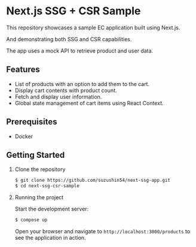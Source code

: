 # Next.js SSG + CSR Sample 

This repository showcases a sample EC application built using Next.js.

And demonstrating both SSG and CSR capabilities. 

The app uses a mock API to retrieve product and user data.

## Features

- List of products with an option to add them to the cart.
- Display cart contents with product count.
- Fetch and display user information.
- Global state management of cart items using React Context.

## Prerequisites

- Docker

## Getting Started

1. Clone the repository

   ```sh
   $ git clone https://github.com/suzushin54/next-ssg-app.git
   $ cd next-ssg-csr-sample
   ```

2. Running the project

   Start the development server:

   ```sh
   $ compose up
   ```

   Open your browser and navigate to `http://localhost:3000/products` to see the application in action.
